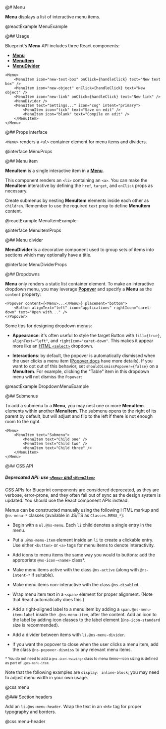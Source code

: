 @# Menu

__Menu__ displays a list of interactive menu items.

@reactExample MenuExample

@## Usage

Blueprint's __Menu__ API includes three React components:

* [__Menu__](#core/components/menu)
* [__MenuItem__](#core/components/menu.menu-item)
* [__MenuDivider__](#core/components/menu.menu-divider)

```tsx
<Menu>
    <MenuItem icon="new-text-box" onClick={handleClick} text="New text box" />
    <MenuItem icon="new-object" onClick={handleClick} text="New object" />
    <MenuItem icon="new-link" onClick={handleClick} text="New link" />
    <MenuDivider />
    <MenuItem text="Settings..." icon="cog" intent="primary">
        <MenuItem icon="tick" text="Save on edit" />
        <MenuItem icon="blank" text="Compile on edit" />
    </MenuItem>
</Menu>
```

@## Props interface

`<Menu>` renders a `<ul>` container element for menu items and dividers.

@interface MenuProps

@## Menu item

__MenuItem__ is a single interactive item in a [__Menu__](#core/components/menu).

This component renders an `<li>` containing an `<a>`. You can make the __MenuItem__ interactive by defining the
`href`, `target`, and `onClick` props as necessary.

Create submenus by nesting __MenuItem__ elements inside each other as `children`. Remember to use the required `text`
prop to define __MenuItem__ content.

@reactExample MenuItemExample

@interface MenuItemProps

@## Menu divider

__MenuDivider__ is a decorative component used to group sets of items into sections which may optionally have a title.

@interface MenuDividerProps

@## Dropdowns

__Menu__ only renders a static list container element. To make an interactive dropdown menu, you may leverage
[__Popover__](#core/components/popover) and specify a __Menu__ as the `content` property:

```tsx
<Popover content={<Menu>...</Menu>} placement="bottom">
    <Button alignText="left" icon="applications" rightIcon="caret-down" text="Open with..." />
</Popover>
```

Some tips for designing dropdown menus:

* __Appearance__: it's often useful to style the target Button with `fill={true}`, `alignText="left"`, and
  `rightIcon="caret-down"`. This makes it appear more like an [HTML `<select>`](#core/components/html-select) dropdown.

* __Interactions__: by default, the popover is automatically dismissed when the user clicks a menu
  item ([Popover docs](#core/components/popover.closing-on-click) have more details). If you want to opt out of this
  behavior, set `shouldDismissPopover={false}` on a __MenuItem__. For example, clicking the "Table" item in this
  dropdown menu will not dismiss the `Popover`:

@reactExample DropdownMenuExample

@## Submenus

To add a submenu to a __Menu__, you may nest one or more __MenuItem__ elements within another __MenuItem__.
The submenu opens to the right of its parent by default, but will adjust and flip to the left if there is not enough
room to the right.

```tsx
<Menu>
    <MenuItem text="Submenu">
        <MenuItem text="Child one" />
        <MenuItem text="Child two" />
        <MenuItem text="Child three" />
    </MenuItem>
</Menu>
```

@## CSS API

<div class="@ns-callout @ns-intent-warning @ns-icon-warning-sign">
    <h5 class="@ns-heading">

Deprecated API: use [`<Menu>` and `<MenuItem>`](#core/components/menu)

</h5>
<div class="@ns-callout-body">

CSS APIs for Blueprint components are considered deprecated, as they are verbose, error-prone, and they
often fall out of sync as the design system is updated. You should use the React component APIs instead.

</div>
</div>

Menus can be constructed manually using the following HTML markup and `@ns-menu-*` classes
(available in JS/TS as `Classes.MENU_*`):

* Begin with a `ul.@ns-menu`. Each `li` child denotes a single entry in the menu.

* Put a `.@ns-menu-item` element inside an `li` to create a clickable entry. Use either `<button>` or `<a>` tags for
  menu items to denote interactivity.

* Add icons to menu items the same way you would to buttons: add the appropriate `@ns-icon-<name>` class\*.

* Make menu items active with the class `@ns-active` (along with `@ns-intent-*` if suitable).

* Make menu items non-interactive with the class `@ns-disabled`.

* Wrap menu item text in a `<span>` element for proper alignment. (Note that React automatically does this.)

* Add a right-aligned label to a menu item by adding a `span.@ns-menu-item-label` inside the
  `.@ns-menu-item`, after the content. Add an icon to the label by adding icon classes to the label
  element (`@ns-icon-standard` size is recommended).

* Add a divider between items with `li.@ns-menu-divider`.

* If you want the popover to close when the user clicks a menu item, add the class `@ns-popover-dismiss` to any
  relevant menu items.

<small>\* You do not need to add a `@ns-icon-<sizing>` class to menu items—icon sizing is
defined as part of `.@ns-menu-item`.</small>

<div class="@ns-callout @ns-intent-primary @ns-icon-info-sign">

Note that the following examples are `display: inline-block`; you may need to adjust
menu width in your own usage.

</div>

@css menu

@### Section headers

Add an `li.@ns-menu-header`. Wrap the text in an `<h6>` tag for proper typography and borders.

@css menu-header

